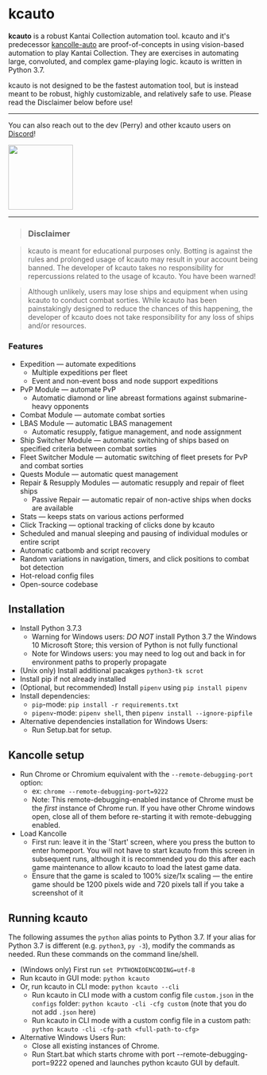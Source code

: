 # kcauto

**kcauto** is a robust Kantai Collection automation tool. kcauto and it's predecessor [kancolle-auto](https://github.com/mrmin123/kancolle-auto) are proof-of-concepts in using vision-based automation to play Kantai Collection. They are exercises in automating large, convoluted, and complex game-playing logic. kcauto is written in Python 3.7.

kcauto is not designed to be the fastest automation tool, but is instead meant to be robust, highly customizable, and relatively safe to use. Please read the Disclaimer below before use!

---

You can also reach out to the dev (Perry) and other kcauto users on [Discord](https://discord.gg/KEHSmUs)!

<a href="https://discord.gg/KEHSmUs"><img src="https://discordapp.com/assets/e4923594e694a21542a489471ecffa50.svg" width="130" /></a>

---

> ### Disclaimer

> kcauto is meant for educational purposes only. Botting is against the rules and prolonged usage of kcauto may result in your account being banned. The developer of kcauto takes no responsibility for repercussions related to the usage of kcauto. You have been warned!

> Although unlikely, users may lose ships and equipment when using kcauto to conduct combat sorties. While kcauto has been painstakingly designed to reduce the chances of this happening, the developer of kcauto does not take responsibility for any loss of ships and/or resources.

### Features

* Expedition &mdash; automate expeditions
  * Multiple expeditions per fleet
  * Event and non-event boss and node support expeditions
* PvP Module &mdash; automate PvP
  * Automatic diamond or line abreast formations against submarine-heavy opponents
* Combat Module &mdash; automate combat sorties
* LBAS Module &mdash; automatic LBAS management
  * Automatic resupply, fatigue management, and node assignment
* Ship Switcher Module &mdash; automatic switching of ships based on specified criteria between combat sorties
* Fleet Switcher Module &mdash; automatic switching of fleet presets for PvP and combat sorties
* Quests Module &mdash; automatic quest management
* Repair & Resupply Modules &mdash; automatic resupply and repair of fleet ships
  * Passive Repair &mdash; automatic repair of non-active ships when docks are available
* Stats &mdash; keeps stats on various actions performed
* Click Tracking &mdash; optional tracking of clicks done by kcauto
* Scheduled and manual sleeping and pausing of individual modules or entire script
* Automatic catbomb and script recovery
* Random variations in navigation, timers, and click positions to combat bot detection
* Hot-reload config files
* Open-source codebase

## Installation

* Install Python 3.7.3
  * Warning for Windows users: *DO NOT* install Python 3.7 the Windows 10 Microsoft Store; this version of Python is not fully functional
  * Note for Windows users: you may need to log out and back in for environment paths to properly propagate
* (Unix only) Install additional pacakges `python3-tk scrot`
* Install pip if not already installed
* (Optional, but recommended) Install `pipenv` using `pip install pipenv`
* Install dependencies:
  * `pip`-mode: `pip install -r requirements.txt`
  * `pipenv`-mode: `pipenv shell`, then `pipenv install --ignore-pipfile`
* Alternative dependencies installation for Windows Users:
    * Run Setup.bat for setup. 

## Kancolle setup

* Run Chrome or Chromium equivalent with the `--remote-debugging-port` option:
  * ex: `chrome --remote-debugging-port=9222`
  * Note: This remote-debugging-enabled instance of Chrome must be the *first* instance of Chrome run. If you have other Chrome windows open, close all of them before re-starting it with remote-debugging enabled.
* Load Kancolle
  * First run: leave it in the 'Start' screen, where you press the button to enter homeport. You will not have to start kcauto from this screen in subsequent runs, although it is recommended you do this after each game maintenance to allow kcauto to load the latest game data.
  * Ensure that the game is scaled to 100% size/1x scaling &mdash; the entire game should be 1200 pixels wide and 720 pixels tall if you take a screenshot of it


## Running kcauto

The following assumes the `python` alias points to Python 3.7. If your alias for Python 3.7 is different (e.g. `python3`, `py -3`), modify the commands as needed. Run these commands on the command line/shell.

* (Windows only) First run `set PYTHONIOENCODING=utf-8`
* Run kcauto in GUI mode: `python kcauto`
* Or, run kcauto in CLI mode: `python kcauto --cli`
  * Run kcauto in CLI mode with a custom config file `custom.json` in the `configs` folder: `python kcauto -cli -cfg custom` (note that you do not add `.json` here)
  * Run kcauto in CLI mode with a custom config file in a custom path: `python kcauto -cli -cfg-path <full-path-to-cfg>`
* Alternative Windows Users Run:
  * Close all existing instances of Chrome.
  * Run Start.bat which starts chrome with port --remote-debugging-port=9222 opened and launches python kcauto GUI by default.
